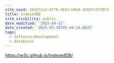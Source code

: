```yaml
---
site_uuid: 2d287ce2-4f76-4b31-b0a9-42597cd73973
title: IndexedDB
site_visibility: public
date_modified: '2025-04-12'
date_created: '2025-03-30T05:44:14.862Z'
tags:
  - Software-Development
  - Databases
---
```











































https://w3c.github.io/IndexedDB/